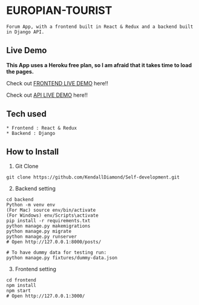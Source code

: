 # EUROPIAN-TOURIST

```
Forum App, with a frontend built in React & Redux and a backend built in Django API.
```

## Live Demo

**This App uses a Heroku free plan, so I am afraid that it takes time to load the pages.**

Check out [FRONTEND LIVE DEMO](https://frontend-europian-tourists.herokuapp.com/) here!!

Check out [API LIVE DEMO](https://backend-europian-tourists.herokuapp.com/) here!!

## Tech used

```
* Frontend : React & Redux
* Backend : Django
```

## How to Install

1. Git Clone

```
git clone https://github.com/KendallDiamond/Self-development.git
```

2. Backend setting

```
cd backend
Python -m venv env
(For Mac) source env/bin/activate
(For Windows) env/Scripts\activate
pip install -r requirements.txt
python manage.py makemigrations
python manage.py migrate
python manage.py runserver
# Open http://127.0.0.1:8000/posts/

# To have dummy data for testing run:
python manage.py fixtures/dummy-data.json
```

3. Frontend setting

```
cd frontend
npm install
npm start
# Open http://127.0.0.1:3000/
```

